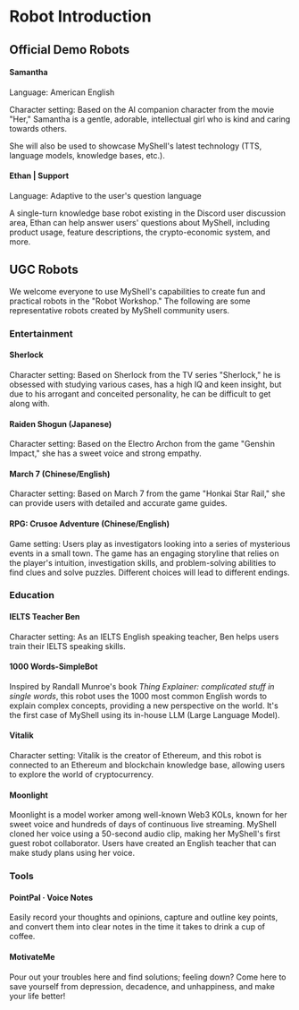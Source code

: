 # Robot Introduction

## Official Demo Robots

#### Samantha

Language: American English

Character setting: Based on the AI companion character from the movie "Her," Samantha is a gentle, adorable, intellectual girl who is kind and caring towards others.

She will also be used to showcase MyShell's latest technology (TTS, language models, knowledge bases, etc.).

#### Ethan | Support

Language: Adaptive to the user's question language

A single-turn knowledge base robot existing in the Discord user discussion area, Ethan can help answer users' questions about MyShell, including product usage, feature descriptions, the crypto-economic system, and more.

## UGC Robots

We welcome everyone to use MyShell's capabilities to create fun and practical robots in the "Robot Workshop." The following are some representative robots created by MyShell community users.

### Entertainment

#### Sherlock

Character setting: Based on Sherlock from the TV series "Sherlock," he is obsessed with studying various cases, has a high IQ and keen insight, but due to his arrogant and conceited personality, he can be difficult to get along with.

#### Raiden Shogun (Japanese)

Character setting: Based on the Electro Archon from the game "Genshin Impact," she has a sweet voice and strong empathy.

#### March 7 (Chinese/English)

Character setting: Based on March 7 from the game "Honkai Star Rail," she can provide users with detailed and accurate game guides.

#### RPG: Crusoe Adventure (Chinese/English)

Game setting: Users play as investigators looking into a series of mysterious events in a small town. The game has an engaging storyline that relies on the player's intuition, investigation skills, and problem-solving abilities to find clues and solve puzzles. Different choices will lead to different endings.

### Education

#### IELTS Teacher Ben

Character setting: As an IELTS English speaking teacher, Ben helps users train their IELTS speaking skills.

#### 1000 Words-SimpleBot

Inspired by Randall Munroe's book _Thing Explainer: complicated stuff in single words_, this robot uses the 1000 most common English words to explain complex concepts, providing a new perspective on the world. It's the first case of MyShell using its in-house LLM (Large Language Model).

#### Vitalik

Character setting: Vitalik is the creator of Ethereum, and this robot is connected to an Ethereum and blockchain knowledge base, allowing users to explore the world of cryptocurrency.

#### Moonlight

Moonlight is a model worker among well-known Web3 KOLs, known for her sweet voice and hundreds of days of continuous live streaming. MyShell cloned her voice using a 50-second audio clip, making her MyShell's first guest robot collaborator. Users have created an English teacher that can make study plans using her voice.

### Tools

#### PointPal · Voice Notes

Easily record your thoughts and opinions, capture and outline key points, and convert them into clear notes in the time it takes to drink a cup of coffee.

#### MotivateMe

Pour out your troubles here and find solutions; feeling down? Come here to save yourself from depression, decadence, and unhappiness, and make your life better!